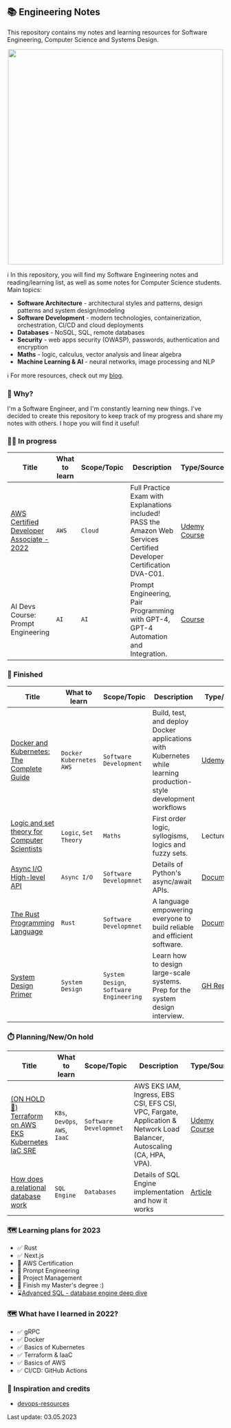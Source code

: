 ## 📚 Engineering Notes

This repository contains my notes and learning resources for Software Engineering, Computer Science and Systems Design.

<p align="center">
    <img width="500px" src="https://d2255p4hi4gxdo.cloudfront.net/images/docs-logo.jpeg">
</p>

ℹ️  In this repository, you will find my Software Engineering notes and reading/learning list, as well as some notes for Computer Science students. Main topics:
* **Software Architecture** - architectural styles and patterns, design patterns and system design/modeling   
* **Software Development** - modern technologies, containerization, orchestration, CI/CD and cloud deployments
* **Databases** - NoSQL, SQL, remote databases
* **Security** - web apps security (OWASP), passwords, authentication and encryption
* **Maths** - logic, calculus, vector analysis and linear algebra
* **Machine Learning & AI** - neural networks, image processing and NLP

ℹ️ For more resources, check out my [blog](https://blog.kamilwozniak.com).

### 🤷 Why?

I'm a Software Engineer, and I'm constantly learning new things. I've decided to create this repository to keep track of my progress and share my notes with others. I hope you will find it useful!


### 🧑‍💼 In progress
| Title                                                                                               | What to learn  | Scope/Topic  | Description                                                                                                            | Type/Source                                                                             |
|-----------------------------------------------------------------------------------------------------|----------------|--------------|------------------------------------------------------------------------------------------------------------------------|-----------------------------------------------------------------------------------------|
| [AWS Certified Developer Associate - 2022](/resources/aws_developer_associate/1_regions_and_azs.md) | `AWS`          | `Cloud`      | Full Practice Exam with Explanations included! PASS the Amazon Web Services Certified Developer Certification DVA-C01. | [Udemy Course](https://www.udemy.com/course/aws-certified-developer-associate-dva-c01/) |
| AI Devs Course: Prompt Engineering                                                                  | `AI`           | `AI`         | Prompt Engineering, Pair Programming with GPT-4, GPT-4 Automation and Integration.                                     | [Course](https://www.aidevs.pl/)                                                        |

### 🏁 Finished
| Title                                                                                                                                       | What to learn               | Scope/Topic                              | Description                                                                                                       | Type/Source                                                                               | Scores |
|---------------------------------------------------------------------------------------------------------------------------------------------|-----------------------------|------------------------------------------|-------------------------------------------------------------------------------------------------------------------|-------------------------------------------------------------------------------------------|--------|
| [Docker and Kubernetes: The Complete Guide](/resources/docker_and_kubernetes_the_complete_guide.md)                                         | `Docker` `Kubernetes` `AWS` | `Software Development`                   | Build, test, and deploy Docker applications with Kubernetes while learning production-style development workflows | [Udemy Course](https://www.udemy.com/course/docker-and-kubernetes-the-complete-guide/)    | 🏆🏆🏆 |
| [Logic and set theory for Computer Scientists](/resources/logic_and_set_theory_for_computer_scientists/1_introduction_first_order_logic.md) | `Logic`, `Set Theory`       | `Maths`                                  | First order logic, syllogisms, logics and fuzzy sets.                                                             | Lecture                                                                                   | 🏆     |
| [Async I/O High-level API](/resources/python_async_io.md)                                                                                   | `Async I/O`                 | `Software Developmnet`                   | Details of Python's async/await APIs.                                                                             | [Documentation](https://docs.python.org/3/library/asyncio-api-index.html)                 | 🏆     |
| [The Rust Programming Language](https://doc.rust-lang.org/book/#the-rust-programming-language)                                              | `Rust`                      | `Software Developmnet`                   | A language empowering everyone to build reliable and efficient software.                                          | [Documentation](https://doc.rust-lang.org/book/#the-rust-programming-language)            | 🏆🏆🏆 |
| [System Design Primer](https://github.com/donnemartin/system-design-primer)                                                                 | `System Design`             | `System Design`, `Software Engineering`  | Learn how to design large-scale systems. Prep for the system design interview.                                    | [GH Repo](https://github.com/donnemartin/system-design-primer)                            | 🏆🏆🏆 |


### ⏱️ Planning/New/On hold
| Title                                                                                                                       | What to learn                   | Scope/Topic                             | Description                                                                                                             | Type/Source                                                                                                |
|-----------------------------------------------------------------------------------------------------------------------------|---------------------------------|-----------------------------------------|-------------------------------------------------------------------------------------------------------------------------|------------------------------------------------------------------------------------------------------------|
| [(ON HOLD 🚫)  Terraform on AWS EKS Kubernetes IaC SRE](/resources/terraform_on_aws_eks_k8s_iac_sre.md)                     | `K8s`, `DevOps`, `AWS`, `IaaC`  | `Software Developmnet`                  | AWS EKS IAM, Ingress, EBS CSI, EFS CSI, VPC, Fargate, Application & Network Load Balancer, Autoscaling (CA, HPA, VPA).  | [Udemy Course](https://www.udemy.com/course/terraform-on-aws-eks-kubernetes-iac-sre-50-real-world-demos/)  |
| [How does a relational database work](http://coding-geek.com/how-databases-work/)                                           | `SQL Engine`                    | `Databases`                             | Details of SQL Engine implementation and how it works                                                                   | [Article](http://coding-geek.com/how-databases-work/)                                                      |


### 🗺️ Learning plans for 2023
- ✅ Rust
- ✅ Next.js
- 👀 AWS Certification
- 👀 Prompt Engineering
- 👀 Project Management
- 👀 Finish my Master's degree :)
- ⌛[Advanced SQL - database engine deep dive](http://coding-geek.com/how-databases-work/)

### 🗺️ What have I learned in 2022?
- ✅ gRPC
- ✅ Docker
- ✅ Basics of Kubernetes
- ✅ Terraform & IaaC
- ✅ Basics of AWS
- ✅ CI/CD: GitHub Actions


### 🏅 Inspiration and credits
* [devops-resources](https://github.com/bregman-arie/devops-resources)


Last update: 03.05.2023
